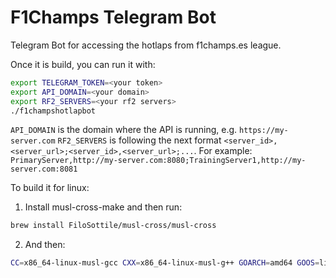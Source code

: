 # F1Champs Telegram Bot

Telegram Bot for accessing the hotlaps from f1champs.es league.

Once it is build, you can run it with:

```bash
export TELEGRAM_TOKEN=<your token>
export API_DOMAIN=<your domain>
export RF2_SERVERS=<your rf2 servers>
./f1champshotlapbot
```

`API_DOMAIN` is the domain where the API is running, e.g. `https://my-server.com`
`RF2_SERVERS` is following the next format `<server_id>,<server_url>;<server_id>,<server_url>;...`.
For example: `PrimaryServer,http://my-server.com:8080;TrainingServer1,http://my-server.com:8081`

To build it for linux:

1. Install musl-cross-make and then run:

  ```bash
  brew install FiloSottile/musl-cross/musl-cross
  ```

2. And then:

  ```bash
  CC=x86_64-linux-musl-gcc CXX=x86_64-linux-musl-g++ GOARCH=amd64 GOOS=linux CGO_ENABLED=1 go build -ldflags "-linkmode external -extldflags -static" -o f1champshotlapbot-linux .
  ```
